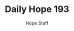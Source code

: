---
image: /assets/img/daily-hope-default-artwork.png
title: Daily Hope 193
number: 193
categories:
  - Daily Hope
author: Hope Staff
notes: Daily Hope 193
embed: >-
  <iframe style="border-radius:12px" src="https://open.spotify.com/embed/episode/7hELvT1L3tQP9oLr4D5ost?utm_source=generator" width="100%" height="352" frameBorder="0" allowfullscreen="" allow="autoplay; clipboard-write; encrypted-media; fullscreen; picture-in-picture" loading="lazy"></iframe>
---